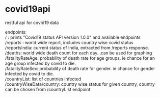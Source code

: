 # covid19api
restful api for covid19 data<br>

endpoints:<br>
/ : prints "Covid19 status API version 1.0.0" and available endpoints<br>
/reports : world wide report, includes country wise covid status<br>
/reportsIndia: current status of India, extracted from /reports response.<br>
/deaths: world wide death count for each day...can be used for graphing<br>
/fatalityRateAge: probability of death rate for age groups. ie chance for an age group infected by covid to die.<br>
/fatalityRateSex: probability of death rate for gender. ie chance for gender infected by covid to die.<br>
/countryList: list of countries infected<br>
/countryWiseData/country: country wise status for given country, country can be chosen from /countryList endpoint<br>


